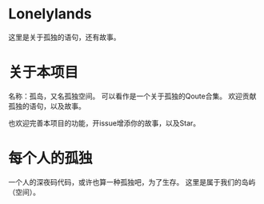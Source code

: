 # Lonelylands
这里是关于孤独的语句，还有故事。

# 关于本项目
名称：孤岛，又名孤独空间。
可以看作是一个关于孤独的Qoute合集。
欢迎贡献孤独的语句，以及故事。

也欢迎完善本项目的功能，开issue增添你的故事，以及Star。

# 每个人的孤独

一个人的深夜码代码，或许也算一种孤独吧，为了生存。
这里是属于我们的岛屿（空间）。
